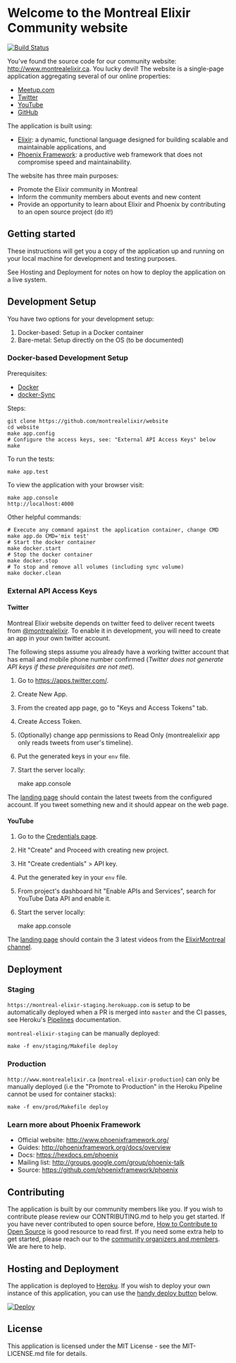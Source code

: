 # Welcome to the Montreal Elixir Community website

[![Build Status](https://travis-ci.org/montrealelixir/website.svg?branch=master)](https://travis-ci.org/montrealelixir/website)

You've found the source code for our community website: http://www.montrealelixir.ca. You lucky devil! The website is a single-page application aggregating several of our online properties:

  * [Meetup.com](https://www.meetup.com/montrealelixir)
  * [Twitter](https://twitter.com/montrealelixir)
  * [YouTube](https://www.youtube.com/channel/UCftyx5k7K_0a3wIGRtE2YQw)
  * [GitHub](https://github.com/montrealelixir)

The application is built using:

  * [Elixir](https://elixir-lang.org/): a dynamic, functional language designed for
    building scalable and maintainable applications, and
  * [Phoenix Framework](http://www.phoenixframework.org/): a productive web framework
    that does not compromise speed and maintainability.

The website has three main purposes:

  * Promote the Elixir community in Montreal
  * Inform the community members about events and new content
  * Provide an opportunity to learn about Elixir and Phoenix by contributing to an
    open source project (do it!)

## Getting started

These instructions will get you a copy of the application up and running on your local machine for
development and testing purposes.

See Hosting and Deployment for notes on how to deploy the application on a live system.

## Development Setup

You have two options for your development setup:

  1. Docker-based: Setup in a Docker container
  2. Bare-metal: Setup directly on the OS (to be documented)

### Docker-based Development Setup

Prerequisites:

  * [Docker](https://www.docker.com)
  * [docker-Sync](http://docker-sync.io)

Steps:

    git clone https://github.com/montrealelixir/website
    cd website
    make app.config
    # Configure the access keys, see: "External API Access Keys" below
    make

To run the tests:

    make app.test

To view the application with your browser visit:

    make app.console
    http://localhost:4000

Other helpful commands:

    # Execute any command against the application container, change CMD
    make app.do CMD='mix test'
    # Start the docker container
    make docker.start
    # Stop the docker container
    make docker.stop
    # To stop and remove all volumes (including sync volume)
    make docker.clean

### External API Access Keys

#### Twitter

Montreal Elixir website depends on twitter feed to deliver recent tweets from
[@montrealelixir](https://twitter.com/montrealelixir). To enable it in development,
you will need to create an app in your own twitter account.

The following steps assume you already have a working twitter account that has email and mobile
phone number confirmed (_Twitter does not generate API keys if these prerequisites are not met_).

1. Go to https://apps.twitter.com/.
2. Create New App.
3. From the created app page, go to "Keys and Access Tokens" tab.
4. Create Access Token.
5. (Optionally) change app permissions to Read Only (montrealelixir app only reads tweets from user's timeline).
6. Put the generated keys in your `env` file.
7. Start the server locally:

    make app.console

The [landing page](http://localhost:4000/) should contain the latest tweets from the
configured account. If you tweet something new and it should appear on the web page.

#### YouTube

1. Go to the [Credentials page](https://console.developers.google.com/apis/credentials?project=_).
2. Hit "Create" and Proceed with creating new project.
3. Hit "Create credentials" > API key.
4. Put the generated key in your `env` file.
5. From project's dashboard hit "Enable APIs and Services", search for YouTube Data API and enable it.
6. Start the server locally:

    make app.console

The [landing page](http://localhost:4000/) should contain the 3 latest videos from the
[ElixirMontreal channel](https://youtube.com/channel/UCftyx5k7K_0a3wIGRtE2YQw).

## Deployment

### Staging

`https://montreal-elixir-staging.herokuapp.com` is setup to be automatically deployed when a PR
is merged into `master` and the CI passes, see Heroku's [Pipelines](https://blog.heroku.com/heroku_flow_pipelines_review_apps_and_github_sync#introducing-pipelines) documentation.

`montreal-elixir-staging` can be manually deployed:

    make -f env/staging/Makefile deploy

### Production

`http://www.montrealelixir.ca` (`montreal-elixir-production`) can only be manually deployed (i.e
the "Promote to Production" in the Heroku Pipeline cannot be used for container stacks):

    make -f env/prod/Makefile deploy

### Learn more about Phoenix Framework

  * Official website: http://www.phoenixframework.org/
  * Guides: http://phoenixframework.org/docs/overview
  * Docs: https://hexdocs.pm/phoenix
  * Mailing list: http://groups.google.com/group/phoenix-talk
  * Source: https://github.com/phoenixframework/phoenix

## Contributing

The application is built by our community members like you. If you wish to contribute please review
our CONTRIBUTING.md to help you get started. If you have never contributed to open source before,
[How to Contribute to Open Source](https://opensource.guide/how-to-contribute/) is good resource to
read first. If you need some extra help to get started, please reach our to the [community
organizers and members](https://www.meetup.com/montrealelixir/members/?sort=join_date&desc=0). We are here to help.

## Hosting and Deployment

The application is deployed to [Heroku](https://www.heroku.com/). If you wish to deploy your own
instance of this application, you can use the [handy deploy button](https://devcenter.heroku.com/articles/heroku-button)
below.

[![Deploy](https://www.herokucdn.com/deploy/button.svg)](https://heroku.com/deploy)

## License

This application is licensed under the MIT License - see the MIT-LICENSE.md file for details.
